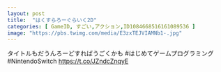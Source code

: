 ```yaml
---
layout: post
title:  "はくすらろーぐらいく2D"
categories: [ GameID, すごい,アクション,ID1084668516161089536 ]
image: "https://pbs.twimg.com/media/E3zxTEJVIAMNb1-.jpg"
---
```

タイトルもだうんろーどすればうごくかも #はじめてゲームプログラミング #NintendoSwitch https://t.co/JZndcZnqyE
